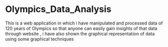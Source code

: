 # Olympics_Data_Analysis
This is a web application in which i have manipulated and processed data of 120 years of Olympics so that anyone can easily gain insights of that data through website , i have also shown the graphical representation of data using some graphical techniques
